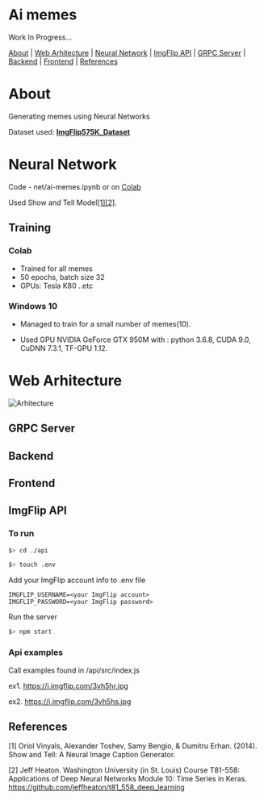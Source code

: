 # Ai memes

Work In Progress...

[About](#About) | [Web Arhitecture](#web-arhitecture) | [Neural Network](#neural-network) | [ImgFlip API](#imgflip-api) | [GRPC Server](#grpc-server) | [Backend](#backend) | [Frontend](#frontend) | [References](#references)

# About

Generating memes using Neural Networks

Dataset used: **[ImgFlip575K_Dataset](https://github.com/schesa/ImgFlip575K_Dataset)**

# Neural Network

Code - net/ai-memes.ipynb or on [Colab](https://colab.research.google.com/drive/1LnE0DmonhHVZ9RsGKUpO7NW0eDdON8sl?usp=sharing)

Used Show and Tell Model[[1]](#1)[[2]](#2).

## Training

### Colab

* Trained for all memes
* 50 epochs, batch size 32
* GPUs: Tesla K80 ..etc

### Windows 10

* Managed to train for a small number of memes(10).

* Used GPU NVIDIA GeForce GTX 950M with : python 3.6.8, CUDA 9.0, CuDNN 7.3.1, TF-GPU 1.12.

# Web Arhitecture

![Arhitecture](https://github.com/schesa/ai-memes/blob/master/Web-Arhitecture-EN.png)


## GRPC Server

## Backend

## Frontend

## ImgFlip API

### To run
```sh
$> cd ./api
```
```sh
$> touch .env
```
Add your ImgFlip account info to .env file
```
IMGFLIP_USERNAME=<your ImgFlip account>
IMGFLIP_PASSWORD=<your ImgFlip password>
```
Run the server
```sh
$> npm start
```

### Api examples

Call examples found in /api/src/index.js

ex1. https://i.imgflip.com/3vh5hr.jpg

ex2. https://i.imgflip.com/3vh5hs.jpg

## References

<a id="1">[1]</a> 
Oriol Vinyals, Alexander Toshev, Samy Bengio, & Dumitru Erhan.
(2014).
Show and Tell: A Neural Image Caption Generator.

<a id="2">[2]</a> 
Jeff Heaton. 
Washington University (in St. Louis) Course T81-558: Applications
of Deep Neural Networks Module 10: Time Series in Keras.
https://github.com/jeffheaton/t81_558_deep_learning

